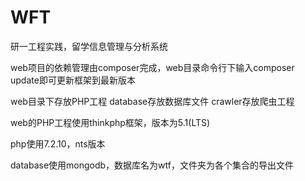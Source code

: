# WFT

研一工程实践，留学信息管理与分析系统

web项目的依赖管理由composer完成，web目录命令行下输入composer update即可更新框架到最新版本

web目录下存放PHP工程
database存放数据库文件
crawler存放爬虫工程

web的PHP工程使用thinkphp框架，版本为5.1(LTS)

php使用7.2.10，nts版本

database使用mongodb，数据库名为wtf，文件夹为各个集合的导出文件